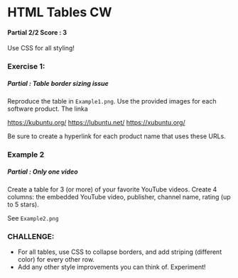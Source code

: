 # HTML Tables CW
#### Partial 2/2 Score : 3
Use CSS for all styling!

### Exercise 1:
##### Partial : Table border sizing issue 
Reproduce the table in ```Example1.png```. Use the provided images for each software product. The linka

https://kubuntu.org/
https://lubuntu.net/
https://xubuntu.org/

Be sure to create a hyperlink for each product name that uses these URLs.

### Example 2
##### Partial : Only one video
Create a table for 3 (or more) of your favorite YouTube videos. Create 4 columns: the embedded YouTube video, publisher, channel name, rating (up to 5 stars). 

See ```Example2.png```

### CHALLENGE:
* For all tables, use CSS to collapse borders, and add striping (different color) for every other row. 
* Add any other style improvements you can think of. Experiment!



